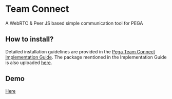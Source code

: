 # Team Connect
A WebRTC &amp; Peer JS based simple communication tool for PEGA

## How to install?

Detailed installation guidelines are provided in the [Pega Team Connect Implementation Guide](https://github.com/glahiri/teamconnect/blob/master/Pega%20Team%20Connect%20Implementation%20Guide%20v1.0.pdf). The package mentioned in the Implementation Guide is also uploaded [here](https://github.com/glahiri/teamconnect/blob/master/TeamConnect_20200616T145834687_010101_20200622T081253_GMT.zip).

## Demo

[Here](https://youtu.be/tUpnLF_m4N0)
